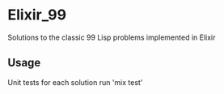 # Elixir_99

Solutions to the classic 99 Lisp problems implemented in Elixir

## Usage

Unit tests for each solution
run 'mix test'
